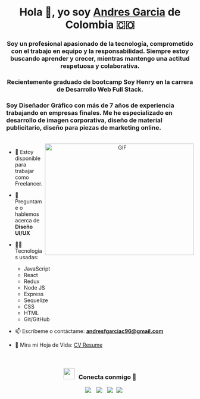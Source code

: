 <h1 align="center">Hola 👋, yo soy <a href="https://www.linkedin.com/in/andr%C3%A9s-felipe-garcia-castro-afgc96/" target="blank">
Andres Garcia</a> de Colombia 🇨🇴</h1>
<h3 align="center">Soy un profesional apasionado de la tecnología, comprometido con el trabajo en equipo y la responsabilidad. Siempre estoy buscando aprender y crecer, mientras mantengo una actitud respetuosa y colaborativa.</h3>

<h3 align="center">Recientemente graduado de bootcamp Soy Henry en la carrera de Desarrollo Web Full Stack.</h3>

<h3>Soy Diseñador Gráfico con más de 7 años de experiencia trabajando en empresas finales. Me he especializado en desarrollo de imagen corporativa, diseño de material publicitario, diseño para piezas de marketing online.</h3>
<br/>
<a target="_blank" align="center">
  <img align="right" top="500" height="300" width="400" alt="GIF" src="https://media.giphy.com/media/SWoSkN6DxTszqIKEqv/giphy.gif">
</a>

- 🤝 Estoy disponible para trabajar como Freelancer.

- 💬 Preguntame o hablemos acerca de **Diseño UI/UX**

- 🧑‍💻 Tecnologias usadas:

  - JavaScript
  - React
  - Redux
  - Node JS
  - Express
  - Sequelize
  - CSS
  - HTML
  - Git/GitHub

- 📫 Escríbeme o contáctame: **andresfgarciac96@gmail.com**

- 📄 Mira mi Hoja de Vida: <a href="https://github.com/AndresGarcia96/aboutme/blob/main/HOJA%20DE%20VIDA%202023%20-%20ENVIAR.pdf" target="blank">CV Resume</a>
<br/>
<h3 align="center" > <img src="https://media.giphy.com/media/iY8CRBdQXODJSCERIr/giphy.gif" width="30" height="30" style="margin-right: 10px;">Conecta conmigo 🤝 </h3>

<p align="center">

 <div align="center"  class="icons-social" style="margin-left: 10px;">
        <a style="margin-left: 10px;"  target="_blank" href="https://www.linkedin.com/in/andr%C3%A9s-felipe-garcia-castro-afgc96/">
			<img src="https://img.icons8.com/doodle/40/000000/linkedin--v2.png"></a>
        <a style="margin-left: 10px;" target="_blank" href="https://github.com/AndresGarcia96">
		<img src="https://img.icons8.com/doodle/40/000000/github--v1.png"></a>
        <a style="margin-left: 10px;" target="_blank" href="https://www.instagram.com/andy_fgc/">
			<img src="https://img.icons8.com/doodle/40/000000/instagram-new--v2.png"></a>
		<a style="margin-left: 5px;" target="_blank" href="https://github.com/AndresGarcia96/aboutme/blob/main/HOJA%20DE%20VIDA%202023%20-%20ENVIAR.pdf">
					<img src="https://img.icons8.com/plasticine/0.5x/resume.png" ></a>
      </div>

</p>
